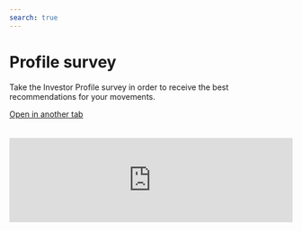 ```yaml
---
search: true
---
```


# Profile survey

Take the Investor Profile survey in order to receive the best recommendations for your movements.

[Open in another tab](https://widgets.modyo.com/inversiones/profile-survey)
<iframe id="widgetFrame" src="https://widgets.modyo.com/inversiones/profile-survey" width="100%" frameborder="0" style="overflow:auto;margin-top:20px;"/>

| Features                    | Description                                                                                                                                                      |
|----------------------------------|------------------------------------------------------------------------------------------------------------------------------------------------------------------|
| Investor Profile Survey | Allows you to complete the Investor Profile survey, either for new customers, if the client wants to take it again or because regulations require it. |

<script>

  export default {
    mounted() {

      function setIframeHeightCO(id, ht) {
          var ifrm = document.getElementById(id);
          if(ifrm) {
            ifrm.style.height = ht + 4 + "px";
          }
      }
      // iframed document sends its height using postMessage
      function handleDocHeightMsg(e) {
          // check origin
          if ( e.origin === 'https://widgets-es.modyo.com' ) {
              // parse data
              var data = JSON.parse( e.data );

              console.log('data:', data)
              // check data object
              if ( data['docHeight'] ) {
                  setIframeHeightCO( 'widgetFrame', data['docHeight'] );
              } else {
                  setIframeHeightCO( 'widgetFrame', 700 );
              }
          }
      }

      // assign message handler
      if ( window.addEventListener ) {
          window.addEventListener('message', handleDocHeightMsg, false);
      }
    }
  }

</script>
